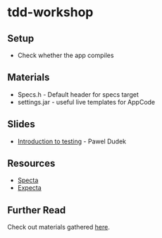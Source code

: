tdd-workshop
===============

## Setup

- Check whether the app compiles

## Materials
- Specs.h - Default header for specs target
- settings.jar - useful live templates for AppCode

## Slides

- [Introduction to testing](https://speakerdeck.com/paweldudek/tdd-workshop-gdansk) - Pawel Dudek

## Resources
- [Specta](https://github.com/specta/specta)
- [Expecta](https://github.com/specta/expecta)

## Further Read

Check out materials gathered [here](https://github.com/paweldudek/good-tdd-stuff).

